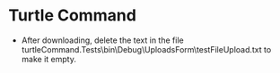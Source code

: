# Turtle Command

- After downloading, delete the text in the file turtleCommand.Tests\bin\Debug\UploadsForm\testFileUpload.txt to make it empty. 
